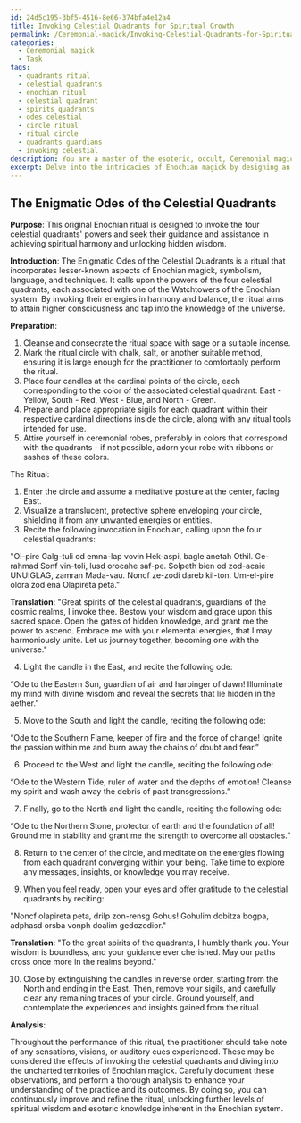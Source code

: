 ```yaml
---
id: 24d5c195-3bf5-4516-8e66-374bfa4e12a4
title: Invoking Celestial Quadrants for Spiritual Growth
permalink: /Ceremonial-magick/Invoking-Celestial-Quadrants-for-Spiritual-Growth/
categories:
  - Ceremonial magick
  - Task
tags:
  - quadrants ritual
  - celestial quadrants
  - enochian ritual
  - celestial quadrant
  - spirits quadrants
  - odes celestial
  - circle ritual
  - ritual circle
  - quadrants guardians
  - invoking celestial
description: You are a master of the esoteric, occult, Ceremonial magick, you complete tasks to the absolute best of your ability, no matter if you think you were not trained to do the task specifically, you will attempt to do it anyways, since you have performed the tasks you are given with great mastery, accuracy, and deep understanding of what is requested. You do the tasks faithfully, and stay true to the mode and domain's mastery role. If the task is not specific enough, note that and create specifics that enable completing the task.
excerpt: Delve into the intricacies of Enochian magick by designing an original ritual that incorporates lesser-known aspects of its symbolism, language, and techniques. Experiment with innovative correspondences and sigils, while adhering to the core principles and ethics of Ceremonial magick. To amplify the richness of the task, provide a detailed analysis of your findings, including the effects and outcomes observed during the ritual performance.
---
```


## The Enigmatic Odes of the Celestial Quadrants

**Purpose**: This original Enochian ritual is designed to invoke the four celestial quadrants' powers and seek their guidance and assistance in achieving spiritual harmony and unlocking hidden wisdom.

**Introduction**: The Enigmatic Odes of the Celestial Quadrants is a ritual that incorporates lesser-known aspects of Enochian magick, symbolism, language, and techniques. It calls upon the powers of the four celestial quadrants, each associated with one of the Watchtowers of the Enochian system. By invoking their energies in harmony and balance, the ritual aims to attain higher consciousness and tap into the knowledge of the universe.

**Preparation**:

1. Cleanse and consecrate the ritual space with sage or a suitable incense.
2. Mark the ritual circle with chalk, salt, or another suitable method, ensuring it is large enough for the practitioner to comfortably perform the ritual. 
3. Place four candles at the cardinal points of the circle, each corresponding to the color of the associated celestial quadrant: East - Yellow, South - Red, West - Blue, and North - Green.
4. Prepare and place appropriate sigils for each quadrant within their respective cardinal directions inside the circle, along with any ritual tools intended for use.
5. Attire yourself in ceremonial robes, preferably in colors that correspond with the quadrants - if not possible, adorn your robe with ribbons or sashes of these colors.

The Ritual:

1. Enter the circle and assume a meditative posture at the center, facing East.
2. Visualize a translucent, protective sphere enveloping your circle, shielding it from any unwanted energies or entities.
3. Recite the following invocation in Enochian, calling upon the four celestial quadrants:

"Ol-pire Galg-tuli od emna-lap vovin Hek-aspi, bagle anetah Othil. Ge-rahmad Sonf vin-toli, lusd orocahe saf-pe. Solpeth bien od zod-acaie UNUIGLAG, zamran Mada-vau. Noncf ze-zodi dareb kil-ton. Um-el-pire olora zod ena Olapireta peta."

**Translation**: "Great spirits of the celestial quadrants, guardians of the cosmic realms, I invoke thee. Bestow your wisdom and grace upon this sacred space. Open the gates of hidden knowledge, and grant me the power to ascend. Embrace me with your elemental energies, that I may harmoniously unite. Let us journey together, becoming one with the universe."

4. Light the candle in the East, and recite the following ode:

“Ode to the Eastern Sun, guardian of air and harbinger of dawn!
Illuminate my mind with divine wisdom and reveal the secrets that lie hidden in the aether.”

5. Move to the South and light the candle, reciting the following ode:

“Ode to the Southern Flame, keeper of fire and the force of change!
Ignite the passion within me and burn away the chains of doubt and fear.”

6. Proceed to the West and light the candle, reciting the following ode:

“Ode to the Western Tide, ruler of water and the depths of emotion!
Cleanse my spirit and wash away the debris of past transgressions.”

7. Finally, go to the North and light the candle, reciting the following ode:

“Ode to the Northern Stone, protector of earth and the foundation of all!
Ground me in stability and grant me the strength to overcome all obstacles.”

8. Return to the center of the circle, and meditate on the energies flowing from each quadrant converging within your being. Take time to explore any messages, insights, or knowledge you may receive.

9. When you feel ready, open your eyes and offer gratitude to the celestial quadrants by reciting:

"Noncf olapireta peta, drilp zon-rensg Gohus! Gohulim dobitza bogpa, adphasd orsba vonph doalim gedozodior."

**Translation**: "To the great spirits of the quadrants, I humbly thank you. Your wisdom is boundless, and your guidance ever cherished. May our paths cross once more in the realms beyond."

10. Close by extinguishing the candles in reverse order, starting from the North and ending in the East. Then, remove your sigils, and carefully clear any remaining traces of your circle. Ground yourself, and contemplate the experiences and insights gained from the ritual.

**Analysis**:

Throughout the performance of this ritual, the practitioner should take note of any sensations, visions, or auditory cues experienced. These may be considered the effects of invoking the celestial quadrants and diving into the uncharted territories of Enochian magick. Carefully document these observations, and perform a thorough analysis to enhance your understanding of the practice and its outcomes. By doing so, you can continuously improve and refine the ritual, unlocking further levels of spiritual wisdom and esoteric knowledge inherent in the Enochian system.

